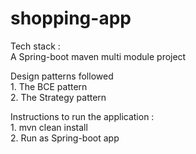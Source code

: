 # shopping-app

   Tech stack :  
     A Spring-boot maven multi module project 
   
   Design patterns followed  
     1. The BCE pattern   
	 2. The Strategy pattern   
   
   Instructions to run the application :  
      1. mvn clean install  
	  2. Run as Spring-boot app  
   
   
   
   